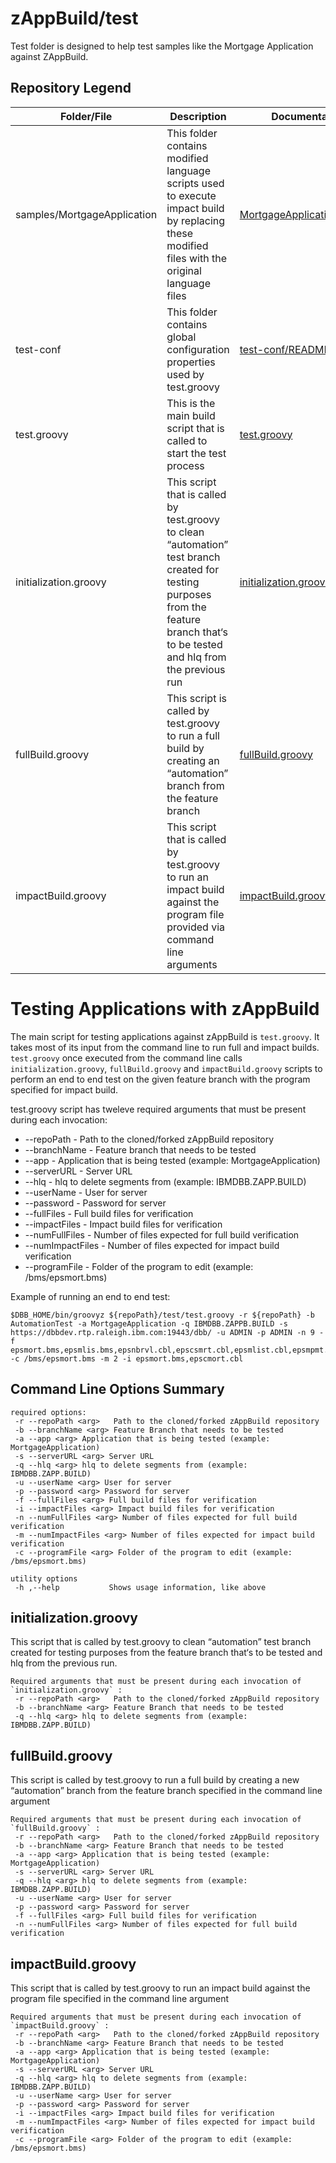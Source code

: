 # zAppBuild/test
Test folder is designed to help test samples like the Mortgage Application against ZAppBuild.

## Repository Legend
Folder/File | Description | Documentation Link
--- | --- | ---
samples/MortgageApplication | This folder contains modified language scripts used to execute impact build by replacing these modified files with the original language files | [MortgageApplication/README.md](samples/MortgageApplication/README.md)
test-conf | This folder contains global configuration properties used by test.groovy | [test-conf/README.md](test-conf/README.md)   
test.groovy  | This is the main build script that is called to start the test process | [test.groovy](/test/README.md#testing-applications-with-zappbuild)
initialization.groovy | This script that is called by test.groovy to clean “automation” test branch created for testing purposes from the feature branch that‘s to be tested and hlq from the previous run | [initialization.groovy](/test/README.md#initializationgroovy)
fullBuild.groovy | This script is called by test.groovy to run a full build by creating an “automation” branch from the feature branch | [fullBuild.groovy](/test/README.md#fullBuildgroovy)
impactBuild.groovy | This script that is called by test.groovy to run an impact build against the program file provided via command line arguments | [impactBuild.groovy](/test/README.md#impactBuildgroovy)

# Testing Applications with zAppBuild
The main script for testing applications against zAppBuild is `test.groovy`. It takes most of its input from the command line to run full and impact builds. `test.groovy` once executed from the command line calls `initialization.groovy`, `fullBuild.groovy` and `impactBuild.groovy` scripts to perform an end to end test on the given feature branch with the program specified for impact build. 

test.groovy script has tweleve required arguments that must be present during each invocation:
* --repoPath <arg> - Path to the cloned/forked zAppBuild repository
* --branchName <arg> - Feature branch that needs to be tested
* --app <arg> - Application that is being tested (example: MortgageApplication)
* --serverURL <arg> - Server URL 
* --hlq <arg> - hlq to delete segments from (example: IBMDBB.ZAPP.BUILD)
* --userName <arg> - User for server
* --password <arg> - Password for server
* --fullFiles <arg> - Full build files for verification
* --impactFiles <arg> - Impact build files for verification
* --numFullFiles <arg> - Number of files expected for full build verification
* --numImpactFiles <arg> - Number of files expected for impact build verification
* --programFile <arg> - Folder of the program to edit (example: /bms/epsmort.bms)


Example of running an end to end test:
```
$DBB_HOME/bin/groovyz ${repoPath}/test/test.groovy -r ${repoPath} -b AutomationTest -a MortgageApplication -q IBMDBB.ZAPPB.BUILD -s https://dbbdev.rtp.raleigh.ibm.com:19443/dbb/ -u ADMIN -p ADMIN -n 9 -f epsmort.bms,epsmlis.bms,epsnbrvl.cbl,epscsmrt.cbl,epsmlist.cbl,epsmpmt.cbl,epscmort.cbl,epscsmrd.cbl,epsmlist.lnk -c /bms/epsmort.bms -m 2 -i epsmort.bms,epscmort.cbl
``` 

## Command Line Options Summary
```
required options:
 -r --repoPath <arg>   Path to the cloned/forked zAppBuild repository
 -b --branchName <arg> Feature Branch that needs to be tested 
 -a --app <arg> Application that is being tested (example: MortgageApplication)
 -s --serverURL <arg> Server URL
 -q --hlq <arg> hlq to delete segments from (example: IBMDBB.ZAPP.BUILD)
 -u --userName <arg> User for server
 -p --password <arg> Password for server
 -f --fullFiles <arg> Full build files for verification
 -i --impactFiles <arg> Impact build files for verification
 -n --numFullFiles <arg> Number of files expected for full build verification
 -m --numImpactFiles <arg> Number of files expected for impact build verification
 -c --programFile <arg> Folder of the program to edit (example: /bms/epsmort.bms)

utility options
 -h ,--help           Shows usage information, like above
 ```

## initialization.groovy
This script that is called by test.groovy to clean “automation” test branch created for testing purposes from the feature branch that‘s to be tested and hlq from the previous run.

```
Required arguments that must be present during each invocation of `initialization.groovy` :
 -r --repoPath <arg>   Path to the cloned/forked zAppBuild repository
 -b --branchName <arg> Feature Branch that needs to be tested 
 -q --hlq <arg> hlq to delete segments from (example: IBMDBB.ZAPP.BUILD)
```

## fullBuild.groovy
This script is called by test.groovy to run a full build by creating a new “automation” branch from the feature branch specified in the command line argument 

```
Required arguments that must be present during each invocation of `fullBuild.groovy` :
 -r --repoPath <arg>   Path to the cloned/forked zAppBuild repository
 -b --branchName <arg> Feature Branch that needs to be tested 
 -a --app <arg> Application that is being tested (example: MortgageApplication)
 -s --serverURL <arg> Server URL
 -q --hlq <arg> hlq to delete segments from (example: IBMDBB.ZAPP.BUILD)
 -u --userName <arg> User for server
 -p --password <arg> Password for server
 -f --fullFiles <arg> Full build files for verification
 -n --numFullFiles <arg> Number of files expected for full build verification
```

## impactBuild.groovy
This script that is called by test.groovy to run an impact build against the program file specified in the command line argument

```
Required arguments that must be present during each invocation of `impactBuild.groovy` :
 -r --repoPath <arg>   Path to the cloned/forked zAppBuild repository
 -b --branchName <arg> Feature Branch that needs to be tested 
 -a --app <arg> Application that is being tested (example: MortgageApplication)
 -s --serverURL <arg> Server URL
 -q --hlq <arg> hlq to delete segments from (example: IBMDBB.ZAPP.BUILD)
 -u --userName <arg> User for server
 -p --password <arg> Password for server
 -i --impactFiles <arg> Impact build files for verification
 -m --numImpactFiles <arg> Number of files expected for impact build verification
 -c --programFile <arg> Folder of the program to edit (example: /bms/epsmort.bms)
```

